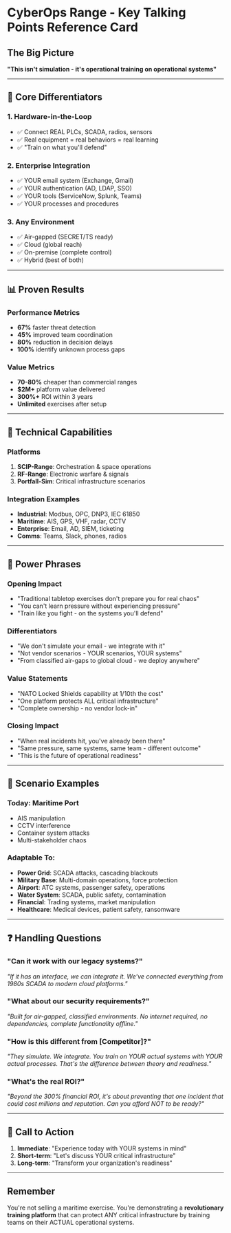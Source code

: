 # CyberOps Range - Key Talking Points Reference Card

## The Big Picture
**"This isn't simulation - it's operational training on operational systems"**

---

## 🎯 Core Differentiators

### 1. **Hardware-in-the-Loop**
- ✅ Connect REAL PLCs, SCADA, radios, sensors
- ✅ Real equipment = real behaviors = real learning
- ✅ "Train on what you'll defend"

### 2. **Enterprise Integration**
- ✅ YOUR email system (Exchange, Gmail)
- ✅ YOUR authentication (AD, LDAP, SSO)
- ✅ YOUR tools (ServiceNow, Splunk, Teams)
- ✅ YOUR processes and procedures

### 3. **Any Environment**
- ✅ Air-gapped (SECRET/TS ready)
- ✅ Cloud (global reach)
- ✅ On-premise (complete control)
- ✅ Hybrid (best of both)

---

## 📊 Proven Results

### Performance Metrics
- **67%** faster threat detection
- **45%** improved team coordination  
- **80%** reduction in decision delays
- **100%** identify unknown process gaps

### Value Metrics
- **70-80%** cheaper than commercial ranges
- **$2M+** platform value delivered
- **300%+** ROI within 3 years
- **Unlimited** exercises after setup

---

## 🔧 Technical Capabilities

### Platforms
1. **SCIP-Range**: Orchestration & space operations
2. **RF-Range**: Electronic warfare & signals
3. **Portfall-Sim**: Critical infrastructure scenarios

### Integration Examples
- **Industrial**: Modbus, OPC, DNP3, IEC 61850
- **Maritime**: AIS, GPS, VHF, radar, CCTV
- **Enterprise**: Email, AD, SIEM, ticketing
- **Comms**: Teams, Slack, phones, radios

---

## 💬 Power Phrases

### Opening Impact
- "Traditional tabletop exercises don't prepare you for real chaos"
- "You can't learn pressure without experiencing pressure"
- "Train like you fight - on the systems you'll defend"

### Differentiators
- "We don't simulate your email - we integrate with it"
- "Not vendor scenarios - YOUR scenarios, YOUR systems"
- "From classified air-gaps to global cloud - we deploy anywhere"

### Value Statements
- "NATO Locked Shields capability at 1/10th the cost"
- "One platform protects ALL critical infrastructure"
- "Complete ownership - no vendor lock-in"

### Closing Impact
- "When real incidents hit, you've already been there"
- "Same pressure, same systems, same team - different outcome"
- "This is the future of operational readiness"

---

## 🎪 Scenario Examples

### Today: Maritime Port
- AIS manipulation
- CCTV interference  
- Container system attacks
- Multi-stakeholder chaos

### Adaptable To:
- **Power Grid**: SCADA attacks, cascading blackouts
- **Military Base**: Multi-domain operations, force protection
- **Airport**: ATC systems, passenger safety, operations
- **Water System**: SCADA, public safety, contamination
- **Financial**: Trading systems, market manipulation
- **Healthcare**: Medical devices, patient safety, ransomware

---

## ❓ Handling Questions

### "Can it work with our legacy systems?"
*"If it has an interface, we can integrate it. We've connected everything from 1980s SCADA to modern cloud platforms."*

### "What about our security requirements?"
*"Built for air-gapped, classified environments. No internet required, no dependencies, complete functionality offline."*

### "How is this different from [Competitor]?"
*"They simulate. We integrate. You train on YOUR actual systems with YOUR actual processes. That's the difference between theory and readiness."*

### "What's the real ROI?"
*"Beyond the 300% financial ROI, it's about preventing that one incident that could cost millions and reputation. Can you afford NOT to be ready?"*

---

## 🚀 Call to Action

1. **Immediate**: "Experience today with YOUR systems in mind"
2. **Short-term**: "Let's discuss YOUR critical infrastructure"
3. **Long-term**: "Transform your organization's readiness"

---

## Remember
You're not selling a maritime exercise. You're demonstrating a **revolutionary training platform** that can protect ANY critical infrastructure by training teams on their ACTUAL operational systems.